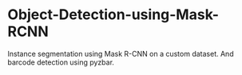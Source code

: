 # Object-Detection-using-Mask-RCNN
Instance segmentation using Mask R-CNN on a custom dataset. And barcode detection using pyzbar.
